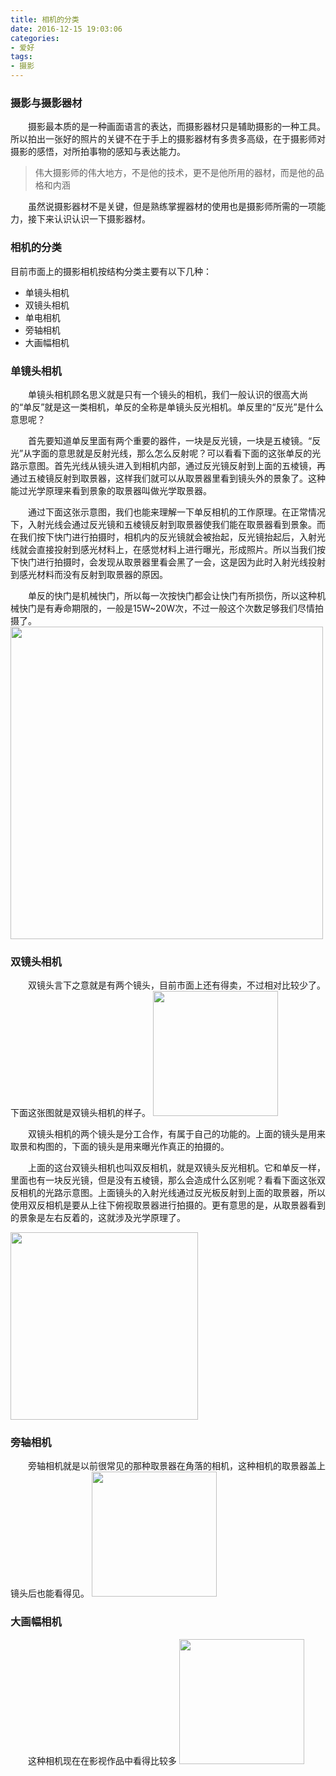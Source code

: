 ```yaml
---
title: 相机的分类
date: 2016-12-15 19:03:06
categories:
- 爱好
tags:
- 摄影
---
```

### 摄影与摄影器材
&emsp;&emsp;摄影最本质的是一种画面语言的表达，而摄影器材只是辅助摄影的一种工具。所以拍出一张好的照片的关键不在于手上的摄影器材有多贵多高级，在于摄影师对摄影的感悟，对所拍事物的感知与表达能力。

> 伟大摄影师的伟大地方，不是他的技术，更不是他所用的器材，而是他的品格和内涵
<!-- more -->
&emsp;&emsp;虽然说摄影器材不是关键，但是熟练掌握器材的使用也是摄影师所需的一项能力，接下来认识认识一下摄影器材。

### 相机的分类
目前市面上的摄影相机按结构分类主要有以下几种：
* 单镜头相机
* 双镜头相机
* 单电相机
* 旁轴相机
* 大画幅相机

### 单镜头相机
&emsp;&emsp;单镜头相机顾名思义就是只有一个镜头的相机，我们一般认识的很高大尚的“单反”就是这一类相机，单反的全称是单镜头反光相机。单反里的“反光”是什么意思呢？

&emsp;&emsp;首先要知道单反里面有两个重要的器件，一块是反光镜，一块是五棱镜。“反光”从字面的意思就是反射光线，那么怎么反射呢？可以看看下面的这张单反的光路示意图。首先光线从镜头进入到相机内部，通过反光镜反射到上面的五棱镜，再通过五棱镜反射到取景器，这样我们就可以从取景器里看到镜头外的景象了。这种能过光学原理来看到景象的取景器叫做光学取景器。

&emsp;&emsp;通过下面这张示意图，我们也能来理解一下单反相机的工作原理。在正常情况下，入射光线会通过反光镜和五棱镜反射到取景器使我们能在取景器看到景象。而在我们按下快门进行拍摄时，相机内的反光镜就会被抬起，反光镜抬起后，入射光线就会直接投射到感光材料上，在感觉材料上进行曝光，形成照片。所以当我们按下快门进行拍摄时，会发现从取景器里看会黑了一会，这是因为此时入射光线投射到感光材料而没有反射到取景器的原因。

&emsp;&emsp;单反的快门是机械快门，所以每一次按快门都会让快门有所损伤，所以这种机械快门是有寿命期限的，一般是15W~20W次，不过一般这个次数足够我们尽情拍摄了。
<img src="/images/Classification of cameras/Single reflective.jpg" width=500 height=500 />

### 双镜头相机
&emsp;&emsp;双镜头言下之意就是有两个镜头，目前市面上还有得卖，不过相对比较少了。下面这张图就是双镜头相机的样子。
<img src="/images/Classification of cameras/Double lens.jpg" width=200 height=200 />

&emsp;&emsp;双镜头相机的两个镜头是分工合作，有属于自己的功能的。上面的镜头是用来取景和构图的，下面的镜头是用来曝光作真正的拍摄的。

&emsp;&emsp;上面的这台双镜头相机也叫双反相机，就是双镜头反光相机。它和单反一样，里面也有一块反光镜，但是没有五棱镜，那么会造成什么区别呢？看看下面这张双反相机的光路示意图。上面镜头的入射光线通过反光板反射到上面的取景器，所以使用双反相机是要从上往下俯视取景器进行拍摄的。更有意思的是，从取景器看到的景象是左右反着的，这就涉及光学原理了。

<img src="/images/Classification of cameras/Double reflective.jpg" width=300 height=300 />

### 旁轴相机
&emsp;&emsp;旁轴相机就是以前很常见的那种取景器在角落的相机，这种相机的取景器盖上镜头后也能看得见。
<img src="/images/Classification of cameras/Side-by-side camera.jpg" width=200 height=200 />

### 大画幅相机
&emsp;&emsp;这种相机现在在影视作品中看得比较多
<img src="/images/Classification of cameras/Big frame.jpg" width=200 height=200 />